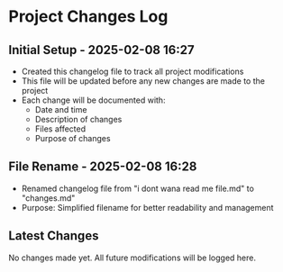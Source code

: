 # Project Changes Log

## Initial Setup - 2025-02-08 16:27
- Created this changelog file to track all project modifications
- This file will be updated before any new changes are made to the project
- Each change will be documented with:
  - Date and time
  - Description of changes
  - Files affected
  - Purpose of changes

## File Rename - 2025-02-08 16:28
- Renamed changelog file from "i dont wana read me file.md" to "changes.md"
- Purpose: Simplified filename for better readability and management

## Latest Changes
No changes made yet. All future modifications will be logged here.
